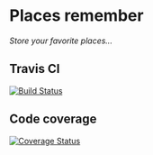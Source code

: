  # Places remember

_Store your favorite places..._

## Travis CI
[![Build Status](https://travis-ci.org/jellyfish12jellyfish/remember-places.svg?branch=main)](https://travis-ci.org/jellyfish12jellyfish/remember-places)

## Code coverage
[![Coverage Status](https://coveralls.io/repos/github/jellyfish12jellyfish/remember-places/badge.svg)](https://coveralls.io/github/jellyfish12jellyfish/remember-places)